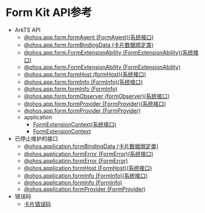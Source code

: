 # Form Kit API参考

- ArkTS API
  - [@ohos.app.form.formAgent (FormAgent)(系统接口)](js-apis-app-form-formAgent-sys.md)
  - [@ohos.app.form.formBindingData (卡片数据绑定类)](js-apis-app-form-formBindingData.md)
  - [@ohos.app.form.FormExtensionAbility (FormExtensionAbility)(系统接口)](js-apis-app-form-formExtensionAbility-sys.md)
  - [@ohos.app.form.FormExtensionAbility (FormExtensionAbility)](js-apis-app-form-formExtensionAbility.md)
  - [@ohos.app.form.formHost (formHost)(系统接口)](js-apis-app-form-formHost-sys.md)
  - [@ohos.app.form.formInfo (FormInfo)(系统接口)](js-apis-app-form-formInfo-sys.md)
  - [@ohos.app.form.formInfo (FormInfo)](js-apis-app-form-formInfo.md)
  - [@ohos.app.form.formObserver (formObserver)(系统接口)](js-apis-app-form-formObserver-sys.md)
  - [@ohos.app.form.formProvider (FormProvider)(系统接口)](js-apis-app-form-formProvider-sys.md)
  - [@ohos.app.form.formProvider (FormProvider)](js-apis-app-form-formProvider.md)
  - application
    - [FormExtensionContext(系统接口)](js-apis-inner-application-formExtensionContext-sys.md)
    - [FormExtensionContext](js-apis-inner-application-formExtensionContext.md)
- 已停止维护的接口
  - [@ohos.application.formBindingData (卡片数据绑定类)](js-apis-application-formBindingData.md)
  - [@ohos.application.formError (FormError)(系统接口)](js-apis-application-formError-sys.md)
  - [@ohos.application.formError (FormError)](js-apis-application-formError.md)
  - [@ohos.application.formHost (FormHost)(系统接口)](js-apis-application-formHost-sys.md)
  - [@ohos.application.formInfo (FormInfo)(系统接口)](js-apis-application-formInfo-sys.md)
  - [@ohos.application.formInfo (FormInfo)](js-apis-application-formInfo.md)
  - [@ohos.application.formProvider (FormProvider)](js-apis-application-formProvider.md)
- 错误码
  - [卡片错误码](errorcode-form.md)
